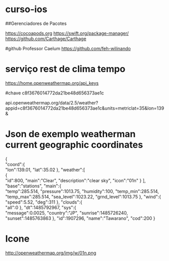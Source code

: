 # curso-ios


##Gerenciadores de Pacotes

https://cocoapods.org
https://swift.org/package-manager/
https://github.com/Carthage/Carthage


#github Professor Caelum
https://github.com/feh-wilinando

# serviço rest de clima tempo
https://home.openweathermap.org/api_keys

#chave
c8f3676014772da21be48d656373ae1c

api.openweathermap.org/data/2.5/weather?appid=c8f3676014772da21be48d656373ae1c&units=metriclat=35&lon=139&

# Json de exemplo weatherman current geographic coordinates
{  
   "coord":{  
      "lon":139.01,
      "lat":35.02
   },
   "weather":[  
      {  
         "id":800,
         "main":"Clear",
         "description":"clear sky",
         "icon":"01n"
      }
   ],
   "base":"stations",
   "main":{  
      "temp":285.514,
      "pressure":1013.75,
      "humidity":100,
      "temp_min":285.514,
      "temp_max":285.514,
      "sea_level":1023.22,
      "grnd_level":1013.75
   },
   "wind":{  
      "speed":5.52,
      "deg":311
   },
   "clouds":{  
      "all":0
   },
   "dt":1485792967,
   "sys":{  
      "message":0.0025,
      "country":"JP",
      "sunrise":1485726240,
      "sunset":1485763863
   },
   "id":1907296,
   "name":"Tawarano",
   "cod":200
}

# Icone
http://openweathermap.org/img/w/01n.png
